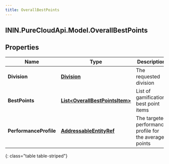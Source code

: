 ```yaml
---
title: OverallBestPoints
---
```

## ININ.PureCloudApi.Model.OverallBestPoints

## Properties

|Name | Type | Description | Notes|
|------------ | ------------- | ------------- | -------------|
| **Division** | [**Division**](Division.html) | The requested division | [optional] |
| **BestPoints** | [**List&lt;OverallBestPointsItem&gt;**](OverallBestPointsItem.html) | List of gamification best point items | [optional] |
| **PerformanceProfile** | [**AddressableEntityRef**](AddressableEntityRef.html) | The targeted performance profile for the average points | [optional] |
{: class="table table-striped"}


